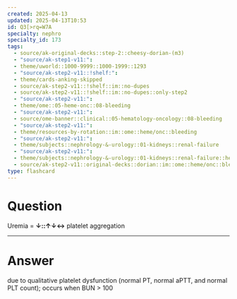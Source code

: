 ```yaml
---
created: 2025-04-13
updated: 2025-04-13T10:53
id: Q3[>rq=W7A
specialty: nephro
specialty_id: 173
tags:
  - source/ak-original-decks::step-2::cheesy-dorian-(m3)
  - "source/ak-step1-v11:": 
  - theme/uworld::1000-9999::1000-1999::1293
  - "source/ak-step2-v11::!shelf:": 
  - theme/cards-anking-skipped
  - source/ak-step2-v11::!shelf::im::no-dupes
  - source/ak-step2-v11::!shelf::im::no-dupes::only-step2
  - "source/ak-step2-v11:": 
  - theme/ome::05-heme-onc::08-bleeding
  - "source/ak-step2-v11:": 
  - source/ome-banner::clinical::05-hematology-oncology::08-bleeding
  - "source/ak-step2-v11:": 
  - theme/resources-by-rotation::im::ome::heme/onc::bleeding
  - "source/ak-step2-v11:": 
  - theme/subjects::nephrology-&-urology::01-kidneys::renal-failure
  - "source/ak-step2-v11:": 
  - theme/subjects::nephrology-&-urology::01-kidneys::renal-failure::hematology
  - source/ak-step2-v11::original-decks::dorian::im::ome::heme/onc::bleeding"
type: flashcard
---
```


# Question
Uremia = **↓::↑↓↔** platelet aggregation

---

# Answer
due to qualitative platelet dysfunction (normal PT, normal aPTT, and normal PLT count); occurs when BUN > 100